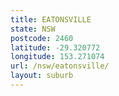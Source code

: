 ```yaml
---
title: EATONSVILLE
state: NSW
postcode: 2460
latitude: -29.320772
longitude: 153.271074
url: /nsw/eatonsville/
layout: suburb
---
```

